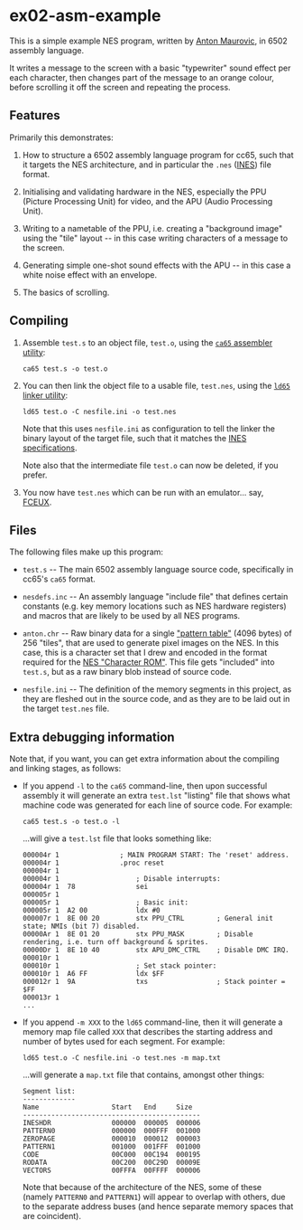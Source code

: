 # ex02-asm-example

This is a simple example NES program, written by [Anton Maurovic](http://anton.maurovic.com),
in 6502 assembly language.

It writes a message to the screen with a basic "typewriter" sound effect per each
character, then changes part of the message to an orange colour, before scrolling it
off the screen and repeating the process.


## Features

Primarily this demonstrates:

1.	How to structure a 6502 assembly language program for cc65, such that it targets
	the NES architecture, and in particular the `.nes`
	([INES](http://wiki.nesdev.com/w/index.php/INES)) file format.

2.	Initialising and validating hardware in the NES, especially the PPU (Picture Processing Unit)
	for video, and the APU (Audio Processing Unit).

3.	Writing to a nametable of the PPU, i.e. creating a "background image" using the "tile" layout
	-- in this case writing characters of a message to the screen.

4.	Generating simple one-shot sound effects with the APU -- in this case a white noise
	effect with an envelope.

5.	The basics of scrolling.


## Compiling

1.	Assemble `test.s` to an object file, `test.o`, using the
	[`ca65` assembler utility](http://www.cc65.org/doc/ca65.html):

		ca65 test.s -o test.o

2.	You can then link the object file to a usable file, `test.nes`, using the
	[`ld65` linker utility](http://www.cc65.org/doc/ld65.html):

		ld65 test.o -C nesfile.ini -o test.nes

	Note that this uses `nesfile.ini` as configuration to tell the linker the binary
	layout of the target file, such that it matches the
	[INES specifications](http://wiki.nesdev.com/w/index.php/INES).

	Note also that the intermediate file `test.o` can now be deleted, if you prefer.

3.	You now have `test.nes` which can be run with an emulator... say,
	[FCEUX](http://www.fceux.com/web/download.html).


## Files

The following files make up this program:

*	`test.s` -- The main 6502 assembly language source code, specifically in cc65's `ca65` format.

*	`nesdefs.inc` -- An assembly language "include file" that defines certain constants
	(e.g. key memory locations such as NES hardware registers)
	and macros that are likely to be used by all NES programs.

*	`anton.chr` -- Raw binary data for a single
	["pattern table"](http://wiki.nesdev.com/w/index.php/PPU_pattern_tables) (4096 bytes) of 256 "tiles", that
	are used to generate pixel images on the NES. In this case, this is a character set
	that I drew and encoded in the format required for the
	[NES "Character ROM"](http://wiki.nesdev.com/w/index.php/CHR_ROM_vs._CHR_RAM). This file gets
	"included" into `test.s`, but as a raw binary blob instead of source code.

*	`nesfile.ini` -- The definition of the memory segments in this project, as they are fleshed out
	in the source code, and as they are to be laid out in the target `test.nes` file.


## Extra debugging information

Note that, if you want, you can get extra information about the compiling and linking
stages, as follows:

*	If you append `-l` to the `ca65` command-line, then upon successful assembly it
	will generate an extra `test.lst` "listing" file that shows what machine code was generated
	for each line of source code. For example:

		ca65 test.s -o test.o -l

	...will give a `test.lst` file that looks something like:

		000004r 1               ; MAIN PROGRAM START: The 'reset' address.
		000004r 1               .proc reset
		000004r 1               
		000004r 1               	; Disable interrupts:
		000004r 1  78           	sei
		000005r 1               
		000005r 1               	; Basic init:
		000005r 1  A2 00        	ldx #0
		000007r 1  8E 00 20     	stx PPU_CTRL		; General init state; NMIs (bit 7) disabled.
		00000Ar 1  8E 01 20     	stx PPU_MASK		; Disable rendering, i.e. turn off background & sprites.
		00000Dr 1  8E 10 40     	stx APU_DMC_CTRL	; Disable DMC IRQ.
		000010r 1               
		000010r 1               	; Set stack pointer:
		000010r 1  A6 FF        	ldx $FF
		000012r 1  9A           	txs					; Stack pointer = $FF
		000013r 1               
		...

*	If you append `-m XXX` to the `ld65` command-line, then it will generate a memory
	map file called `XXX` that describes the starting address and number of bytes used
	for each segment. For example:

		ld65 test.o -C nesfile.ini -o test.nes -m map.txt

	...will generate a `map.txt` file that contains, amongst other things:

		Segment list:
		-------------
		Name                  Start   End     Size
		--------------------------------------------
		INESHDR               000000  000005  000006
		PATTERN0              000000  000FFF  001000
		ZEROPAGE              000010  000012  000003
		PATTERN1              001000  001FFF  001000
		CODE                  00C000  00C194  000195
		RODATA                00C200  00C29D  00009E
		VECTORS               00FFFA  00FFFF  000006

	Note that because of the architecture of the NES, some of these
	(namely `PATTERN0` and `PATTERN1`) will appear to overlap with others, due to the
	separate address buses (and hence separate memory spaces that are coincident).
